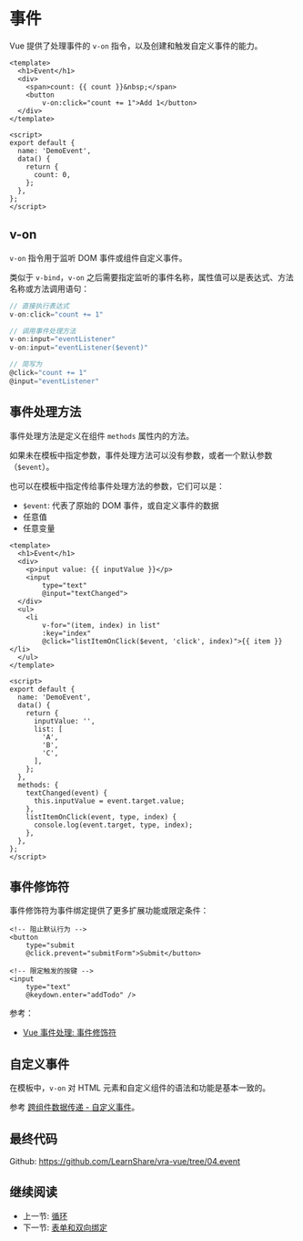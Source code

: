 # 事件

Vue 提供了处理事件的 `v-on` 指令，以及创建和触发自定义事件的能力。

``` vue
<template>
  <h1>Event</h1>
  <div>
    <span>count: {{ count }}&nbsp;</span>
    <button
        v-on:click="count += 1">Add 1</button>
  </div>
</template>

<script>
export default {
  name: 'DemoEvent',
  data() {
    return {
      count: 0,
    };
  },
};
</script>
```

## v-on

`v-on` 指令用于监听 DOM 事件或组件自定义事件。

类似于 `v-bind`，`v-on` 之后需要指定监听的事件名称，属性值可以是表达式、方法名称或方法调用语句：

```js
// 直接执行表达式
v-on:click="count += 1"

// 调用事件处理方法
v-on:input="eventListener"
v-on:input="eventListener($event)"

// 简写为
@click="count += 1"
@input="eventListener"
```

## 事件处理方法

事件处理方法是定义在组件 `methods` 属性内的方法。

如果未在模板中指定参数，事件处理方法可以没有参数，或者一个默认参数（`$event`）。

也可以在模板中指定传给事件处理方法的参数，它们可以是：

+ `$event`: 代表了原始的 DOM 事件，或自定义事件的数据
+ 任意值
+ 任意变量

``` vue
<template>
  <h1>Event</h1>
  <div>
    <p>input value: {{ inputValue }}</p>
    <input
        type="text"
        @input="textChanged">
  </div>
  <ul>
    <li
        v-for="(item, index) in list"
        :key="index"
        @click="listItemOnClick($event, 'click', index)">{{ item }}</li>
  </ul>
</template>

<script>
export default {
  name: 'DemoEvent',
  data() {
    return {
      inputValue: '',
      list: [
        'A',
        'B',
        'C',
      ],
    };
  },
  methods: {
    textChanged(event) {
      this.inputValue = event.target.value;
    },
    listItemOnClick(event, type, index) {
      console.log(event.target, type, index);
    },
  },
};
</script>
```

## 事件修饰符

事件修饰符为事件绑定提供了更多扩展功能或限定条件：

``` vue
<!-- 阻止默认行为 -->
<button
    type="submit
    @click.prevent="submitForm">Submit</button>

<!-- 限定触发的按键 -->
<input
    type="text"
    @keydown.enter="addTodo" />
```

参考：

+ [Vue 事件处理: 事件修饰符](https://cn.vuejs.org/guide/essentials/event-handling.html#event-modifiers)

## 自定义事件

在模板中，`v-on` 对 HTML 元素和自定义组件的语法和功能是基本一致的。

参考 [跨组件数据传递 - 自定义事件]()。

## 最终代码

Github: <https://github.com/LearnShare/vra-vue/tree/04.event>

## 继续阅读

+ 上一节: [循环](./for.md)
+ 下一节: [表单和双向绑定](./form.md)
